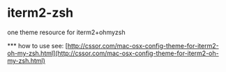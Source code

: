 iterm2-zsh
==========

one theme  resource for iterm2+ohmyzsh

*** how to use
see: [http://cssor.com/mac-osx-config-theme-for-iterm2-oh-my-zsh.html](http://cssor.com/mac-osx-config-theme-for-iterm2-oh-my-zsh.html)
